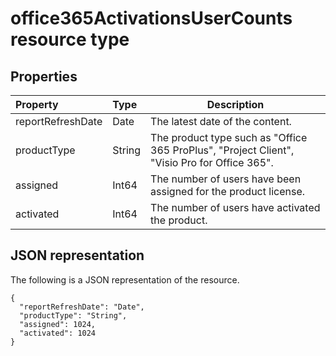 # office365ActivationsUserCounts resource type

## Properties

| Property          | Type   | Description                              |
| :---------------- | :----- | ---------------------------------------- |
| reportRefreshDate | Date   | The latest date of the content.          |
| productType       | String | The product type such as "Office 365 ProPlus", "Project Client", "Visio Pro for Office 365". |
| assigned          | Int64  | The number of users have been assigned for the product license. |
| activated         | Int64  | The number of users have activated the product. |

## JSON representation

The following is a JSON representation of the resource.

<!-- {
  "blockType": "resource",
  "@odata.type": "microsoft.graph.office365ActivationsUserCounts"
} -->

```http
{
  "reportRefreshDate": "Date", 
  "productType": "String", 
  "assigned": 1024, 
  "activated": 1024
}
```
